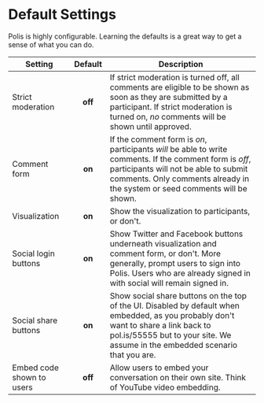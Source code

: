 # Default Settings

Polis is highly configurable. Learning the defaults is a great way to get a sense of what you can do.

Setting | Default | Description
---|:---:|---
Strict moderation | **off** |  If strict moderation is turned off, all comments are eligible to be shown as soon as they are submitted by a participant. If strict moderation is turned on, *no* comments will be shown until approved.
Comment form | **on** | If the comment form is *on*, participants *will* be able to write comments. If the comment form is *off*, participants will not be able to submit comments. Only comments already in the system or seed comments will be shown.
Visualization | **on** | Show the visualization to participants, or don't.
Social login buttons | **on** | Show Twitter and Facebook buttons underneath visualization and comment form, or don't. More generally, prompt users to sign into Polis. Users who are already signed in with social will remain signed in.
Social share buttons | **on** | Show social share buttons on the top of the UI. Disabled by default when embedded, as you probably don't want to share a link back to pol.is/55555 but to your site. We assume in the embedded scenario that you are.
Embed code shown to users |  **off** | Allow users to embed your conversation on their own site. Think of YouTube video embedding. 



